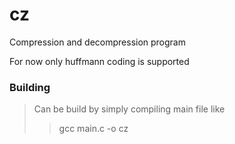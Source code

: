 # cz
Compression and decompression program 

For now only huffmann coding is supported 

### Building
> Can be build by simply compiling main file like
>>gcc main.c -o cz


